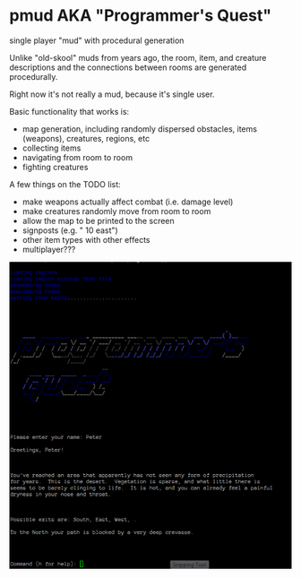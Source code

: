 pmud AKA "Programmer's Quest"
====

single player "mud" with procedural generation

Unlike "old-skool" muds from years ago, the room, item, and creature descriptions and the connections between rooms are
generated procedurally.  

Right now it's not really a mud, because it's single user.

Basic functionality that works is:
- map generation, including randomly dispersed obstacles, items (weapons), creatures, regions, etc
- collecting items
- navigating from room to room
- fighting creatures

A few things on the TODO list:
- make weapons actually affect combat (i.e. damage level)
- make creatures randomly move from room to room
- allow the map to be printed to the screen
- signposts (e.g. "<region> 10 east")
- other item types with other effects
- multiplayer???

![screenshot](https://github.com/skaliak/pmud/blob/master/screenshot.PNG?raw=true)

